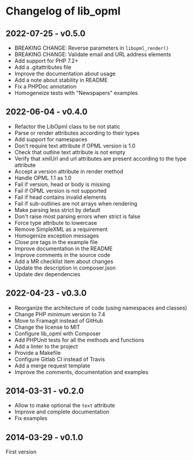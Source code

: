 # Changelog of lib\_opml

## 2022-07-25 - v0.5.0

- BREAKING CHANGE: Reverse parameters in `libopml_render()`
- BREAKING CHANGE: Validate email and URL address elements
- Add support for PHP 7.2+
- Add a .gitattributes file
- Improve the documentation about usage
- Add a note about stability in README
- Fix a PHPDoc annotation
- Homogeneize tests with "Newspapers" examples

## 2022-06-04 - v0.4.0

- Refactor the LibOpml class to be not static
- Parse or render attributes according to their types
- Add support for namespaces
- Don't require text attribute if OPML version is 1.0
- Check that outline text attribute is not empty
- Verify that xmlUrl and url attributes are present according to the type
  attribute
- Accept a version attribute in render method
- Handle OPML 1.1 as 1.0
- Fail if version, head or body is missing
- Fail if OPML version is not supported
- Fail if head contains invalid elements
- Fail if sub-outlines are not arrays when rendering
- Make parsing less strict by default
- Don't raise most parsing errors when strict is false
- Force type attribute to lowercase
- Remove SimpleXML as a requirement
- Homogenize exception messages
- Close pre tags in the example file
- Improve documentation in the README
- Improve comments in the source code
- Add a MR checklist item about changes
- Update the description in composer.json
- Update dev dependencies

## 2022-04-23 - v0.3.0

- Reorganize the architecture of code (using namespaces and classes)
- Change PHP minimum version to 7.4
- Move to Framagit instead of GitHub
- Change the license to MIT
- Configure lib\_opml with Composer
- Add PHPUnit tests for all the methods and functions
- Add a linter to the project
- Provide a Makefile
- Configure Gitlab CI instead of Travis
- Add a merge request template
- Improve the comments, documentation and examples

## 2014-03-31 - v0.2.0

- Allow to make optional the `text` attribute
- Improve and complete documentation
- Fix examples

## 2014-03-29 - v0.1.0

First version
